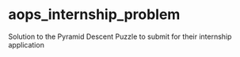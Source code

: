 # aops_internship_problem
Solution to the Pyramid Descent Puzzle to submit for their internship application
